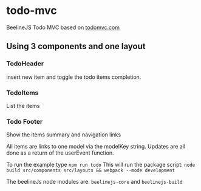 # todo-mvc
BeelineJS Todo MVC based on [todomvc.com](https://todomvc.com)

## Using 3 components and one layout

### TodoHeader 
insert new item and toggle the todo items completion.

### TodoItems
List the items

### Todo Footer
Show the items summary and navigation links

All items are links to one model via the modelKey string.
Updates are all done as a return of the userEvent function.

To run the example type `npm run todo`
This will run the package script: `node build src/components src/layouts && webpack --mode development`

The beelineJs node modules are:
`beelinejs-core` and
`beelinejs-build`
